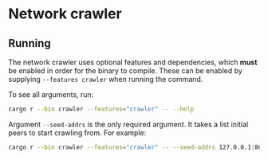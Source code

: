 # Network crawler

## Running
The network crawler uses optional features and dependencies, which **must** be enabled in order for the binary to 
compile. These can be enabled by supplying `--features crawler` when running the command.

To see all arguments, run:
```bash
cargo r --bin crawler --features="crawler" -- --help
```

Argument `--seed-addrs` is the only required argument. It takes a list initial peers to start crawling from. For example:
```bash
cargo r --bin crawler --features="crawler" -- --seed-addrs 127.0.0.1:8081 127.0.0.1:8082
```